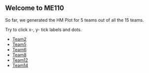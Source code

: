 ## Welcome to ME110



So far, we generated the HM Plot for 5 teams out of all the 15 teams. 

Try to click x-, y- tick labels and dots.

* [Team2](./pages/team2.html)
* [Team5](./pages/team5.html)
* [Team6](./pages/team6.html)
* [Team8](./pages/team8.html)
* [Team12](./pages/team12.html)
* [Team14](./pages/team14.html)